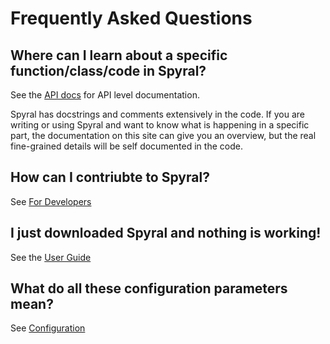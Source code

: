 # Frequently Asked Questions

## Where can I learn about a specific function/class/code in Spyral?

See the [API docs](api/index.md) for API level documentation.

Spyral has docstrings and comments extensively in the code. If you are writing or using Spyral and want to know what is happening in a specific part, the documentation on this site can give you an overview, but the real fine-grained details will be self documented in the code.

## How can I contriubte to Spyral?

See [For Developers](for_devs.md)

## I just downloaded Spyral and nothing is working!

See the [User Guide](user_guide/getting_started.md)

## What do all these configuration parameters mean?

See [Configuration](user_guide/config/about.md)